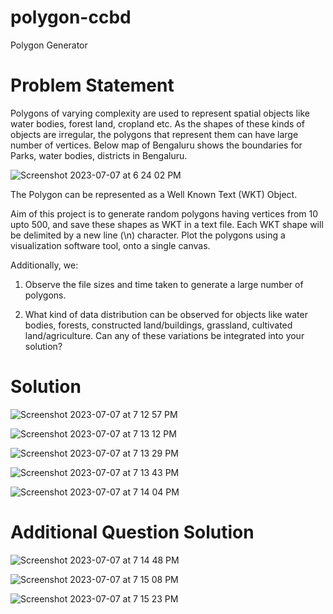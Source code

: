 # polygon-ccbd

Polygon Generator

# Problem Statement

Polygons of varying complexity are used to represent spatial objects like water bodies, forest land, cropland etc. As the shapes of these kinds of objects
are irregular, the polygons that represent them can have large number of vertices. Below map of Bengaluru shows the boundaries for Parks, water
bodies, districts in Bengaluru.

![Screenshot 2023-07-07 at 6 24 02 PM](https://github.com/ishita1864/polygon-ccbd/assets/62196026/91349f38-f59a-49c3-ad74-f3a1bd0de9d0)

The Polygon can be represented as a Well Known Text (WKT) Object.

Aim of this project is to generate random polygons having vertices from 10 upto 500, and save these shapes as WKT in a text file. Each WKT shape will be
delimited by a new line (\n) character. Plot the polygons using a visualization software tool, onto a single canvas.

Additionally, we: 

1. Observe the file sizes and time taken to generate a large number of
polygons.

2. What kind of data distribution can be observed for objects like water bodies, forests, constructed land/buildings, grassland, cultivated
land/agriculture. Can any of these variations be integrated into your solution?


#  Solution

![Screenshot 2023-07-07 at 7 12 57 PM](https://github.com/ishita1864/polygon-ccbd/assets/62196026/c8d2edcf-e638-4c4b-9079-b38346b4941a)

![Screenshot 2023-07-07 at 7 13 12 PM](https://github.com/ishita1864/polygon-ccbd/assets/62196026/af118c1f-bdb7-432d-9450-0ec9b114e06a)

![Screenshot 2023-07-07 at 7 13 29 PM](https://github.com/ishita1864/polygon-ccbd/assets/62196026/8c3637a0-ba95-400c-99f1-708098ba6b8f)

![Screenshot 2023-07-07 at 7 13 43 PM](https://github.com/ishita1864/polygon-ccbd/assets/62196026/77dc37a9-2b7c-490f-9fef-8fc3dc587262)

![Screenshot 2023-07-07 at 7 14 04 PM](https://github.com/ishita1864/polygon-ccbd/assets/62196026/aba4bb65-a57e-401a-971a-7251a95d348a)

# Additional Question Solution

![Screenshot 2023-07-07 at 7 14 48 PM](https://github.com/ishita1864/polygon-ccbd/assets/62196026/a7e99869-d88b-4307-9487-6c7352d7745d)


![Screenshot 2023-07-07 at 7 15 08 PM](https://github.com/ishita1864/polygon-ccbd/assets/62196026/1d7f9653-708b-44e6-8b37-d42331bbb2d6)

![Screenshot 2023-07-07 at 7 15 23 PM](https://github.com/ishita1864/polygon-ccbd/assets/62196026/89e2f84a-6d6a-4334-9004-eb5fcf537b03)



